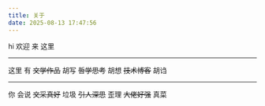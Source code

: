 ```yaml
---
title: 关于
date: 2025-08-13 17:47:56
---
```


hi
欢迎
来
这里

---

这里
有
~~文学作品~~ 胡写
~~哲学思考~~ 胡想
~~技术博客~~ 胡诌

---

你
会说
~~文采真好~~ 垃圾
~~引人深思~~ 歪理
~~大佬好强~~ 真菜